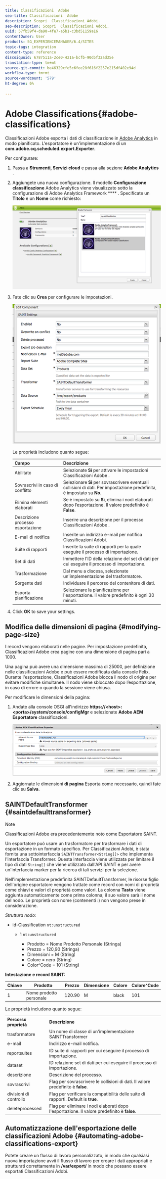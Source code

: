 ```yaml
---
title: Classificazioni  Adobe
seo-title: Classificazioni  Adobe
description: Scopri  Classificazioni Adobi.
seo-description: Scopri  Classificazioni Adobi.
uuid: 57fb59f4-da90-4fe7-a5b1-c3bd51159a16
contentOwner: User
products: SG_EXPERIENCEMANAGER/6.4/SITES
topic-tags: integration
content-type: reference
discoiquuid: 6787511a-2ce0-421a-bcfb-90d5f32ad35e
translation-type: tm+mt
source-git-commit: be46329cfe5c6fee28f616f2257e215df402e94d
workflow-type: tm+mt
source-wordcount: '579'
ht-degree: 6%

---
```



# Adobe Classifications{#adobe-classifications}

 Classificazioni Adobe esporta i dati di classificazione in [Adobe Analytics](/help/sites-administering/adobeanalytics.md) in modo pianificato. L&#39;esportatore è un&#39;implementazione di un **com.adobe.cq.scheduled.export.Exporter**.

Per configurare:

1. Passa a **Strumenti, Servizi cloud** e passa alla sezione **Adobe Analytics** .
1. Aggiungete una nuova configurazione. Il modello **Configurazione classificazione** Adobe Analytics viene visualizzato sotto la configurazione di Adobe Analytics Framework **** . Specificate un **Titolo** e un **Nome** come richiesto:

   ![aa-25](assets/aa-25.png)

1. Fate clic su **Crea** per configurare le impostazioni.

   ![chlimage_1](assets/chlimage_1.png)

   Le proprietà includono quanto segue:

   | **Campo** | **Descrizione** |
   |---|---|
   | Abilitato | Selezionate **Sì** per attivare le impostazioni Classificazioni Adobe . |
   | Sovrascrivi in caso di conflitto | Selezionare **Sì** per sovrascrivere eventuali collisioni di dati. Per impostazione predefinita, è impostato su **No**. |
   | Elimina elementi elaborati | Se è impostato su **Sì**, elimina i nodi elaborati dopo l’esportazione. Il valore predefinito è **False**. |
   | Descrizione processo esportazione | Inserire una descrizione per il processo Classificazioni Adobe . |
   | E-mail di notifica | Inserite un indirizzo e-mail per  notifica Classificazioni Adobi. |
   | Suite di rapporti | Inserite la suite di rapporti per la quale eseguire il processo di importazione. |
   | Set di dati | Immettere l&#39;ID della relazione del set di dati per cui eseguire il processo di importazione. |
   | Trasformazione | Dal menu a discesa, selezionate un&#39;implementazione del trasformatore. |
   | Sorgente dati | Individuare il percorso del contenitore di dati. |
   | Esporta pianificazione | Selezionare la pianificazione per l&#39;esportazione. Il valore predefinito è ogni 30 minuti. |

1. Click **OK** to save your settings.

## Modifica delle dimensioni di pagina {#modifying-page-size}

I record vengono elaborati nelle pagine. Per impostazione predefinita,  Classificazioni Adobe crea pagine con una dimensione di pagina pari a 1000.

Una pagina può avere una dimensione massima di 25000, per definizione nelle classificazioni  Adobe e può essere modificata dalla console Felix. Durante l&#39;esportazione,  Classificazioni Adobe blocca il nodo di origine per evitare modifiche simultanee. Il nodo viene sbloccato dopo l’esportazione, in caso di errore o quando la sessione viene chiusa.

Per modificare le dimensioni della pagina:

1. Andate alla console OSGI all&#39;indirizzo **https://&lt;host>:&lt;porta>/system/console/configMgr** e selezionate **Adobe AEM Esportatore** classificazioni.

   ![aa-25](assets/aa-26.png)

1. Aggiornate le dimensioni **di pagina** Esporta come necessario, quindi fate clic su **Salva**.

## SAINTDefaultTransformer {#saintdefaulttransformer}

>[!NOTE]
>
> Classificazioni Adobe era precedentemente noto come Esportatore SAINT.

Un esportatore può usare un trasformatore per trasformare i dati di esportazione in un formato specifico. Per  Classificazioni Adobi, è stata fornita una sottointerfaccia `SAINTTransformer<String[]>` che implementa l&#39;interfaccia Transformer. Questa interfaccia viene utilizzata per limitare il tipo di dati `String[]` che viene utilizzato dall&#39;API SAINT e per avere un&#39;interfaccia marker per la ricerca di tali servizi per la selezione.

Nell&#39;implementazione predefinita SAINTDefaultTransformer, le risorse figlio dell&#39;origine esportatore vengono trattate come record con nomi di proprietà come chiavi e valori di proprietà come valori. La colonna **Tasto** viene aggiunta automaticamente come prima colonna; il suo valore sarà il nome del nodo. Le proprietà con nome (contenenti :) non vengono prese in considerazione.

*Struttura nodo:*

* id-Classification `nt:unstructured`

   * 1 `nt:unstructured`

      * Prodotto = Nome Prodotto Personale (Stringa)
      * Prezzo = 120,90 (Stringa)
      * Dimensioni = M (String)
      * Colore = nero (String)
      * Color^Code = 101 (String)

**Intestazione e record SAINT:**

| **Chiave** | **Prodotto** | **Prezzo** | **Dimensione** | **Colore** | **Colore^Code** |
|---|---|---|---|---|---|
| 1 | Nome prodotto personale | 120.90 | M | black | 101 |

Le proprietà includono quanto segue:

<table> 
 <tbody> 
  <tr> 
   <td><strong>Percorso proprietà</strong></td> 
   <td><strong>Descrizione</strong></td> 
  </tr> 
  <tr> 
   <td>trasformatore</td> 
   <td>Un nome di classe di un'implementazione SAINTTransformer</td> 
  </tr> 
  <tr> 
   <td>e-mail</td> 
   <td>Indirizzo e-mail notifica.</td> 
  </tr> 
  <tr> 
   <td>reportsuites</td> 
   <td>ID suite di rapporti per cui eseguire il processo di importazione. </td> 
  </tr> 
  <tr> 
   <td>dataset</td> 
   <td>ID relazione set di dati per cui eseguire il processo di importazione. </td> 
  </tr> 
  <tr> 
   <td>descrizione</td> 
   <td>Descrizione del processo. <br /> </td> 
  </tr> 
  <tr> 
   <td>sovrascrivi</td> 
   <td>Flag per sovrascrivere le collisioni di dati. Il valore predefinito è <strong>false</strong>.</td> 
  </tr> 
  <tr> 
   <td>divisioni di controllo</td> 
   <td>Flag per verificare la compatibilità delle suite di rapporti. Default is <strong>true</strong>.</td> 
  </tr> 
  <tr> 
   <td>deleteprocessed</td> 
   <td>Flag per eliminare i nodi elaborati dopo l'esportazione. Il valore predefinito è <strong>false</strong>.</td> 
  </tr> 
 </tbody> 
</table>

## Automatizzazione dell&#39;esportazione delle classificazioni  Adobe {#automating-adobe-classifications-export}

Potete creare un flusso di lavoro personalizzato, in modo che qualsiasi nuova importazione avvii il flusso di lavoro per creare i dati appropriati e strutturati correttamente in **/var/export/** in modo che possano essere esportati  Classificazioni Adobi.
